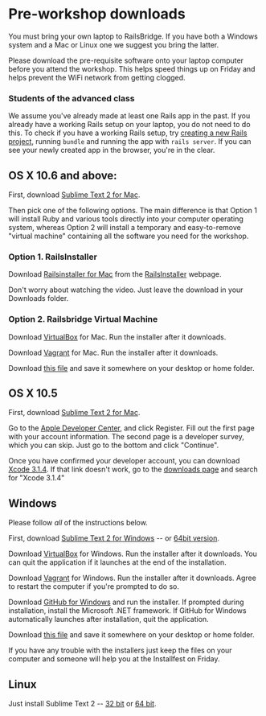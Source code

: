 # Pre-workshop downloads

You must bring your own laptop to RailsBridge. If you have both a Windows system and a Mac or Linux one we suggest you bring the latter.

Please download the pre-requisite software onto your laptop computer before you attend the workshop. This helps speed things up on Friday and helps prevent the WiFi network from getting clogged.

### Students of the advanced class

We assume you've already made at least one Rails app in the past. If you already have a working Rails setup on your laptop, you do not need to do this. To check if you have a working Rails setup, try [creating a new Rails project](/curriculum/getting_started), running `bundle` and running the app with `rails server`. If you can see your newly created app in the browser, you're in the clear.

## OS X 10.6 and above:

First, download [Sublime Text 2 for Mac](http://c758482.r82.cf2.rackcdn.com/Sublime%20Text%202.0.2.dmg).

Then pick one of the following options. The main difference is that Option 1 will
install Ruby and various tools directly into your computer operating system,
whereas Option 2 will install a temporary and easy-to-remove "virtual machine"
containing all the software you need for the workshop.

### Option 1. RailsInstaller

Download [Railsinstaller for Mac](http://railsinstaller.s3.amazonaws.com/RailsInstaller-1.0.4-osx-10.7.app.tgz) from the <a href="http://railsinstaller.org" target="_blank">RailsInstaller</a> webpage.

Don't worry about watching the video. Just leave the download in your Downloads folder.

### Option 2. Railsbridge Virtual Machine

Download
[VirtualBox](http://download.virtualbox.org/virtualbox/4.2.18/VirtualBox-4.2.18-88780-OSX.dmg)
for Mac. Run the installer after it downloads.

Download [Vagrant](http://files.vagrantup.com/packages/db8e7a9c79b23264da129f55cf8569167fc22415/Vagrant-1.3.3.dmg) for Mac. Run the installer after it downloads.

Download
[this file](http://s3.amazonaws.com/railsbridgeboston/railsbridgevm-3.2-a.box) and save it somewhere on your desktop or home folder.

## OS X 10.5

First, download [Sublime Text 2 for Mac](http://c758482.r82.cf2.rackcdn.com/Sublime%20Text%202.0.2.dmg).

Go to the [Apple Developer Center](https://developer.apple.com/downloads),
and click Register. Fill out the first page with your account information.
The second page is a developer survey, which you can skip. Just go to the bottom and click
"Continue".

Once you have confirmed your developer account, you can download [Xcode
3.1.4](http://adcdownload.apple.com/Developer_Tools/xcode_3.1.4_developer_tools/xcode314_2809_developerdvd.dmg).
If that link doesn't work, go to the [downloads
page](https://developer.apple.com/downloads) and search for "Xcode 3.1.4"


## Windows

Please follow *all* of the instructions below.

First, download [Sublime Text 2 for Windows](http://c758482.r82.cf2.rackcdn.com/Sublime%20Text%202.0.2%20Setup.exe) -- or [64bit version](http://c758482.r82.cf2.rackcdn.com/Sublime%20Text%202.0.2%20x64%20Setup.exe).

Download
[VirtualBox](http://download.virtualbox.org/virtualbox/4.2.18/VirtualBox-4.2.18-88781-Win.exe)
for Windows. Run the installer after it downloads. You can quit the application
if it launches at the end of the installation.

Download
[Vagrant](http://files.vagrantup.com/packages/db8e7a9c79b23264da129f55cf8569167fc22415/Vagrant_1.3.3.msi)
for Windows. Run the installer after it downloads. Agree to restart the computer if you're prompted to do so.

Download [GitHub for Windows](http://windows.github.com/) and run the installer.
If prompted during installation, install the Microsoft .NET framework.
If GitHub for Windows automatically launches after installation, quit the application.

Download
[this file](http://s3.amazonaws.com/railsbridgeboston/railsbridgevm-3.2-a.box) and save it somewhere on your desktop or home folder.

If you have any trouble with the installers just keep the files on your computer and someone will help you at the Installfest on Friday.

## Linux

Just install Sublime Text 2 -- [32 bit](http://c758482.r82.cf2.rackcdn.com/Sublime%20Text%202.0.2.tar.bz2) or [64 bit](http://c758482.r82.cf2.rackcdn.com/Sublime%20Text%202.0.2%20x64.tar.bz2).



